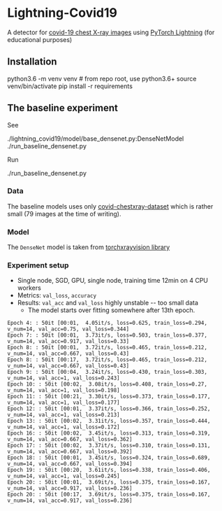 # Lightning-Covid19
 A detector for [covid-19 chest X-ray images](https://github.com/ieee8023/covid-chestxray-dataset) 
 using [PyTorch Lightning](https://github.com/PyTorchLightning/pytorch-lightning) (for educational purposes)

## Installation

  python3.6 -m venv venv  # from repo root, use python3.6+
  source venv/bin/activate
  pip install -r requirements


## The baseline experiment
See 

  ./lightning_covid19/model/base_densenet.py:DenseNetModel
  ./run_baseline_densenet.py

Run 

  ./run_baseline_densenet.py

### Data
The baseline models uses only [covid-chestxray-dataset](https://github.com/ieee8023/covid-chestxray-dataset/) which is
rather small (79 images at the time of writing).

### Model
The `DenseNet` model is taken from [torchxrayvision library](https://github.com/mlmed/torchxrayvision) 

### Experiment setup
- Single node, SGD, GPU, single node, training time 12min on 4 CPU workers
- Metrics: `val_loss`, `accuracy`
- Results: `val_acc` and `val_loss` highly unstable -- too small data
  - The model starts over fitting somewhere after 13th epoch.

```
Epoch 4: : 50it [00:01,  4.05it/s, loss=0.625, train_loss=0.294, v_num=14, val_acc=0.75, val_loss=0.344]
Epoch 7: : 50it [00:01,  3.73it/s, loss=0.503, train_loss=0.377, v_num=14, val_acc=0.917, val_loss=0.33]
Epoch 8: : 50it [00:01,  3.72it/s, loss=0.465, train_loss=0.212, v_num=14, val_acc=0.667, val_loss=0.43]
Epoch 8: : 50it [00:17,  3.72it/s, loss=0.465, train_loss=0.212, v_num=14, val_acc=0.667, val_loss=0.43]
Epoch 9: : 50it [00:04,  3.24it/s, loss=0.430, train_loss=0.303, v_num=14, val_acc=1, val_loss=0.243]
Epoch 10: : 50it [00:02,  3.08it/s, loss=0.408, train_loss=0.27, v_num=14, val_acc=1, val_loss=0.198]
Epoch 11: : 50it [00:21,  3.30it/s, loss=0.373, train_loss=0.177, v_num=14, val_acc=1, val_loss=0.177]
Epoch 12: : 50it [00:01,  3.37it/s, loss=0.366, train_loss=0.252, v_num=14, val_acc=1, val_loss=0.213]
Epoch 13: : 50it [00:02,  3.31it/s, loss=0.357, train_loss=0.444, v_num=14, val_acc=1, val_loss=0.172]
Epoch 16: : 50it [00:02,  3.45it/s, loss=0.313, train_loss=0.319, v_num=14, val_acc=0.667, val_loss=0.362]
Epoch 17: : 50it [00:02,  3.37it/s, loss=0.310, train_loss=0.131, v_num=14, val_acc=0.667, val_loss=0.392]
Epoch 18: : 50it [00:01,  3.45it/s, loss=0.324, train_loss=0.689, v_num=14, val_acc=0.667, val_loss=0.394]
Epoch 19: : 50it [00:20,  3.61it/s, loss=0.338, train_loss=0.406, v_num=14, val_acc=1, val_loss=0.245]
Epoch 20: : 50it [00:01,  3.69it/s, loss=0.375, train_loss=0.167, v_num=14, val_acc=0.917, val_loss=0.236]
Epoch 20: : 50it [00:17,  3.69it/s, loss=0.375, train_loss=0.167, v_num=14, val_acc=0.917, val_loss=0.236]
```
    


